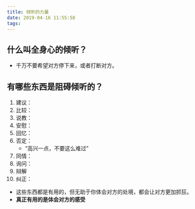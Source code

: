 ```yaml
---
title: 倾听的力量
date: 2019-04-16 11:55:58
tags:
---
```


## 什么叫全身心的倾听？
* 千万不要希望对方停下来，或者打断对方。

## 有哪些东西是阻碍倾听的？
1. 建议：
2. 比较：
3. 说教：
4. 安慰：
5. 回忆：
6. 否定：
	* “高兴一点，不要这么难过”
7. 同情：
8. 询问：
9. 辩解
10. 纠正：
* 这些东西都是有用的，但无助于你体会对方的处境，都会让对方更加抓狂。
* **真正有用的是体会对方的感受**
